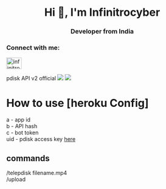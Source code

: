 <h1 align="center">Hi 👋, I'm Infinitrocyber </h1>
<h3 align="center">Developer from India</h3>

<h3 align="left">Connect with me:</h3>
<p align="left">
<a href="https://www.youtube.com/c/infinitrocyber" target="blank"><img align="center" src="https://raw.githubusercontent.com/rahuldkjain/github-profile-readme-generator/master/src/images/icons/Social/youtube.svg" alt="infinitrocyber" height="30" width="40" /></a>
</p>
<a>pdisk API v2 official
<img src="https://m.pdisk.net/public/img/icon-pdisk.4a5eb04a.png"></img>
<img src="https://www.playit.app/public/img/m_s_1.3e616391.jpg"></img>

<p><h1>How to use [heroku Config]</h1>
a - app id </br>
b - API hash</br>
c - bot token</br>
uid - pdisk access key <a href="https://m.pdisk.net/use-api">here</a>
</p>
<h2> commands</h2>
<p> /telepdisk filename.mp4 </br>
/upload </p>
